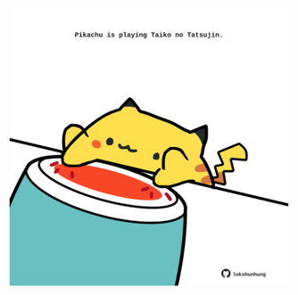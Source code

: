 <!-- built at 18/06/2025, 04:05:21 UTC -->
<p align="center">
  <img width="500" height="500" src="./ReadmeImage.svg">
</p>
